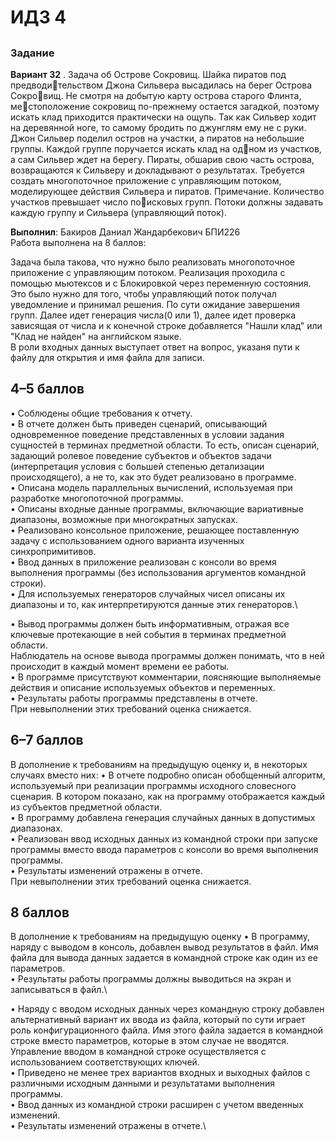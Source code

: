 # ИДЗ 4
## 

### Задание
**Вариант 32**
. Задача об Острове Сокровищ. Шайка пиратов под предводительством Джона Сильвера высадилась на берег Острова Сокровищ. Не смотря на добытую карту острова старого Флинта, местоположение сокровищ по-прежнему остается загадкой, поэтому
искать клад приходится практически на ощупь. Так как Сильвер
ходит на деревянной ноге, то самому бродить по джунглям ему не
с руки. Джон Сильвер поделил остров на участки, а пиратов на
небольшие группы. Каждой группе поручается искать клад на одном из участков, а сам Сильвер ждет на берегу. Пираты, обшарив
свою часть острова, возвращаются к Сильверу и докладывают о
результатах. Требуется создать многопоточное приложение
с управляющим потоком, моделирующее действия Сильвера и
пиратов. Примечание. Количество участков превышает число поисковых групп. Потоки должны задавать каждую группу
и Сильвера (управляющий поток).

**Выполнил**: Бакиров Даниал Жандарбекович БПИ226\
Работа выполнена на 8 баллов:

Задача была такова, что нужно было реализовать многопоточное приложение с управляющим потоком. Реализация проходила с помощью мьютексов и с Блокировкой через переменную состояния. Это было нужно для того, чтобы управляющий поток получал уведомление и принимал решения. По сути ожидание завершения групп. Далее идет генерация числа(0 или 1), далее идет проверка зависящая от числа и к конечной строке добавляется "Нашли клад" или "Клад не найден" на английском языке.
\
В роли входных данных выступает ответ на вопрос, указаня пути к файлу для открытия и имя файла для записи.
## 4–5 баллов
• Соблюдены общие требования к отчету.\
• В отчете должен быть приведен сценарий, описывающий одновременное поведение представленных в условии задания сущностей в
терминах предметной области. То есть, описан сценарий, задающий ролевое поведение субъектов и объектов задачи (интерпретация условия с большей степенью детализации происходящего), а не
то, как это будет реализовано в программе.\
• Описана модель параллельных вычислений, используемая при разработке многопоточной программы.\
• Описаны входные данные программы, включающие вариативные
диапазоны, возможные при многократных запусках.\
• Реализовано консольное приложение, решающее поставленную задачу с использованием одного варианта изученных синхропримитивов.\
• Ввод данных в приложение реализован с консоли во время выполнения программы (без использования аргументов командной строки).\
• Для используемых генераторов случайных чисел описаны их диапазоны и то, как интерпретируются данные этих генераторов.\

• Вывод программы должен быть информативным, отражая все ключевые протекающие в ней события в терминах предметной области.\
Наблюдатель на основе вывода программы должен понимать, что
в ней происходит в каждый момент времени ее работы.\
• В программе присутствуют комментарии, поясняющие выполняемые действия и описание используемых объектов и переменных.\
• Результаты работы программы представлены в отчете.\
При невыполнении этих требований оценка снижается.
## 6–7 баллов
В дополнение к требованиям на предыдущую оценку и, в некоторых случаях вместо них:
• В отчете подробно описан обобщенный алгоритм, используемый
при реализации программы исходного словесного сценария. В котором показано, как на программу отображается каждый из субъектов предметной области.\
• В программу добавлена генерация случайных данных в допустимых диапазонах.\
• Реализован ввод исходных данных из командной строки при запуске программы вместо ввода параметров с консоли во время выполнения программы.\
• Результаты изменений отражены в отчете.\
При невыполнении этих требований оценка снижается. 
## 8 баллов
В дополнение к требованиям на предыдущую оценку
• В программу, наряду с выводом в консоль, добавлен вывод результатов в файл. Имя файла для вывода данных задается в командной
строке как один из ее параметров.\
• Результаты работы программы должны выводиться на экран и записываться в файл.\

• Наряду с вводом исходных данных через командную строку добавлен альтернативный вариант их ввода из файла, который по сути
играет роль конфигурационного файла. Имя этого файла задается
в командной строке вместо параметров, которые в этом случае не
вводятся. Управление вводом в командной строке осуществляется
с использованием соответствующих ключей.\
• Приведено не менее трех вариантов входных и выходных файлов с
различными исходным данными и результатами выполнения программы.\
• Ввод данных из командной строки расширен с учетом введенных
изменений.\
• Результаты изменений отражены в отчете.\